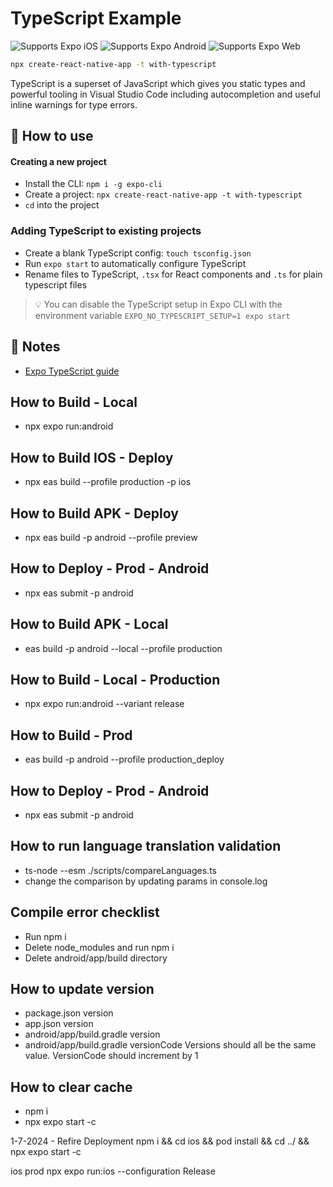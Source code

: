 # TypeScript Example

<p>
  <!-- iOS -->
  <img alt="Supports Expo iOS" longdesc="Supports Expo iOS" src="https://img.shields.io/badge/iOS-4630EB.svg?style=flat-square&logo=APPLE&labelColor=999999&logoColor=fff" />
  <!-- Android -->
  <img alt="Supports Expo Android" longdesc="Supports Expo Android" src="https://img.shields.io/badge/Android-4630EB.svg?style=flat-square&logo=ANDROID&labelColor=A4C639&logoColor=fff" />
  <!-- Web -->
  <img alt="Supports Expo Web" longdesc="Supports Expo Web" src="https://img.shields.io/badge/web-4630EB.svg?style=flat-square&logo=GOOGLE-CHROME&labelColor=4285F4&logoColor=fff" />
</p>

```sh
npx create-react-native-app -t with-typescript
```

TypeScript is a superset of JavaScript which gives you static types and powerful tooling in Visual Studio Code including autocompletion and useful inline warnings for type errors.

## 🚀 How to use

#### Creating a new project

- Install the CLI: `npm i -g expo-cli`
- Create a project: `npx create-react-native-app -t with-typescript`
- `cd` into the project

### Adding TypeScript to existing projects

- Create a blank TypeScript config: `touch tsconfig.json`
- Run `expo start` to automatically configure TypeScript
- Rename files to TypeScript, `.tsx` for React components and `.ts` for plain typescript files

> 💡 You can disable the TypeScript setup in Expo CLI with the environment variable `EXPO_NO_TYPESCRIPT_SETUP=1 expo start`

## 📝 Notes

- [Expo TypeScript guide](https://docs.expo.dev/versions/latest/guides/typescript/)

## How to Build - Local

- npx expo run:android

## How to Build IOS - Deploy

- npx eas build --profile production -p ios

## How to Build APK - Deploy

- npx eas build -p android --profile preview

## How to Deploy - Prod - Android

- npx eas submit -p android

## How to Build APK - Local

- eas build -p android --local --profile production

## How to Build - Local - Production

- npx expo run:android --variant release

## How to Build - Prod

- eas build -p android --profile production_deploy

## How to Deploy - Prod - Android

- npx eas submit -p android

## How to run language translation validation

- ts-node --esm ./scripts/compareLanguages.ts
- change the comparison by updating params in console.log

## Compile error checklist

- Run npm i
- Delete node_modules and run npm i
- Delete android/app/build directory

## How to update version

- package.json version
- app.json version
- android/app/build.gradle version
- android/app/build.gradle versionCode
  Versions should all be the same value.
  VersionCode should increment by 1

## How to clear cache

- npm i
- npx expo start -c

1-7-2024 - Refire Deployment
npm i && cd ios && pod install && cd ../ && npx expo start -c

ios prod
npx expo run:ios --configuration Release
